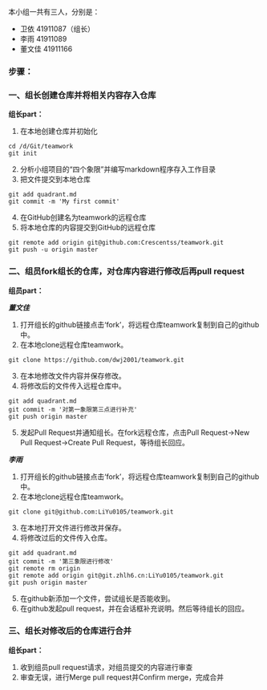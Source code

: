 本小组一共有三人，分别是：
- 卫依 41911087（组长）
- 李雨 41911089
- 董文佳 41911166

### 步骤：
### 一、组长创建仓库并将相关内容存入仓库
**组长part：**
1.	在本地创建仓库并初始化
```
cd /d/Git/teamwork
git init
```
2.	分析小组项目的“四个象限”并编写markdown程序存入工作目录
3.	把文件提交到本地仓库
```
git add quadrant.md
git commit -m 'My first commit'
```
4.  在GitHub创建名为teamwork的远程仓库
5.  将本地仓库的内容提交到GitHub的远程仓库
```
git remote add origin git@github.com:Crescentss/teamwork.git
git push -u origin master
```

### 二、组员fork组长的仓库，对仓库内容进行修改后再pull request
**组员part：**

***董文佳***
1.	打开组长的github链接点击‘fork’，将远程仓库teamwork复制到自己的github中。
2.  在本地clone远程仓库teamwork。
```
git clone https://github.com/dwj2001/teamwork.git
```
3.  在本地修改文件内容并保存修改。
4.  将修改后的文件传入远程仓库中。
```
git add quadrant.md
git commit -m '对第一象限第三点进行补充'
git push origin master
```
5.  发起Pull Request并通知组长。在fork远程仓库，点击Pull Request->New Pull Request->Create Pull Request，等待组长回应。

***李雨***
1.	打开组长的github链接点击‘fork’，将远程仓库teamwork复制到自己的github中。
1.  在本地clone远程仓库teamwork。
```
git clone git@github.com:LiYu0105/teamwork.git
```
3. 在本地打开文件进行修改并保存。
4. 将修改过后的文件传入仓库。
```
git add quadrant.md
git commit -m '第三象限进行修改'
git remote rm origin
git remote add origin git@git.zhlh6.cn:LiYu0105/teamwork.git
git push origin master
```
5. 在github新添加一个文件，尝试组长是否能收到。
6. 在github发起pull request，并在会话框补充说明。然后等待组长的回应。

### 三、组长对修改后的仓库进行合并
**组长part：**
1.  收到组员pull request请求，对组员提交的内容进行审查
2.  审查无误，进行Merge pull request并Confirm merge，完成合并